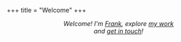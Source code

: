 +++
title = "Welcome"
+++

<div align="center">

*Welcome! I'm [Frank](/about), explore [my work](/code)  
and [get in touch](/contact)!*

</div>
